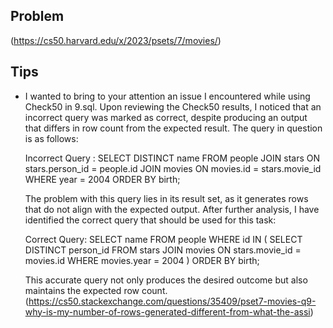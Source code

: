 ## Problem
(https://cs50.harvard.edu/x/2023/psets/7/movies/)

## Tips
* I wanted to bring to your attention an issue I encountered while using Check50 in 9.sql.
Upon reviewing the Check50 results, I noticed that an incorrect query was marked as correct, despite producing an output that differs in row count from the expected result. 
The query in question is as follows:

  Incorrect Query :
  SELECT DISTINCT name 
  FROM people 
  JOIN stars ON stars.person_id = people.id 
  JOIN movies ON movies.id = stars.movie_id 
  WHERE year = 2004 
  ORDER BY birth;
  
  The problem with this query lies in its result set, as it generates rows that do not align with the expected output. 
  After further analysis, I have identified the correct query that should be used for this task:
  
  Correct Query:
   SELECT name FROM people 
  WHERE id IN ( 
  	SELECT DISTINCT person_id FROM stars 
  	JOIN movies ON stars.movie_id = movies.id 
  	WHERE movies.year = 2004 ) 
  ORDER BY birth;
  
  This accurate query not only produces the desired outcome but also maintains the expected row count.
  (https://cs50.stackexchange.com/questions/35409/pset7-movies-q9-why-is-my-number-of-rows-generated-different-from-what-the-assi)
